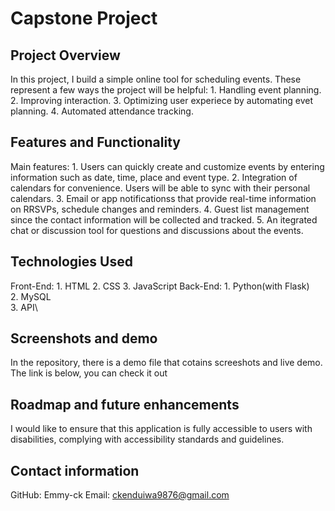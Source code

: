# **Capstone Project**

## **Project Overview**
In this project, I build a simple online tool for scheduling events. These represent a few ways the project will be helpful:
    1. Handling event planning.
    2. Improving interaction.
    3. Optimizing user experiece by automating evet planning.
    4. Automated attendance tracking.

## **Features and Functionality**
Main features:
    1. Users can quickly create and customize events by entering information such as date, time, place and event type.
    2. Integration of calendars for convenience. Users will be able to sync with their personal calendars.
    3. Email or app notificationss that provide real-time information on RRSVPs, schedule changes and reminders.
    4. Guest list management since the contact information will be collected and tracked.
    5. An itegrated chat or discussion tool for questions and discussions about the events.

## **Technologies Used**
Front-End:
    1. HTML
    2. CSS
    3. JavaScript
Back-End:
    1. Python(with Flask)\
    2. MySQL\
    3. API\

## **Screenshots and demo**
In the repository, there is a demo file that cotains screeshots and live demo. The link is below, you can check it out

## **Roadmap and future enhancements**
I would like to ensure that this application is fully accessible to users with disabilities, complying with accessibility standards and guidelines.

## **Contact information**
GitHub: Emmy-ck
Email: ckenduiwa9876@gmail.com